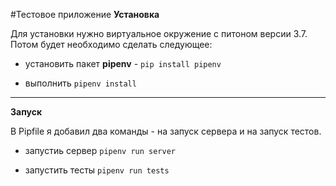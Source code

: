 #Тестовое приложение
**Установка**

Для установки нужно виртуальное окружение с питоном версии 3.7. Потом будет необходимо сделать следующее:
- установить пакет **pipenv** - ```pip install pipenv```

- выполнить ```pipenv install```
---
**Запуск**

В Pipfile я добавил два команды - на запуск сервера и на запуск тестов.
- запустиь сервер ```pipenv run server```

- запустить тесты ```pipenv run tests```
